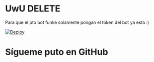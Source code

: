 # UwU DELETE

Para que el pto bot funke solamente pongan el token del bot ya esta :)

[![Deploy](https://www.herokucdn.com/deploy/button.svg)](https://heroku.com/deploy?template=https://github.com/KeimaSenpai/UwU-DELETE)


# Sígueme puto en GitHub
